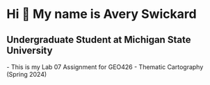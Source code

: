 Hi 👋 My name is Avery Swickard
===============================

Undergraduate Student at Michigan State University
--------------------------------------------------

\- This is my Lab 07 Assignment for GEO426 - Thematic Cartography (Spring 2024)
